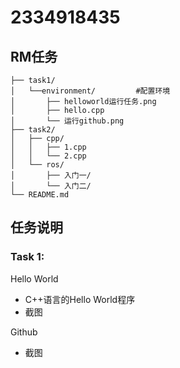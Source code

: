 # 2334918435
## RM任务
```
├── task1/
│   └──environment/         #配置环境
│       ├── helloworld运行任务.png
│       ├── hello.cpp
│       └── 运行github.png
├── task2/
│   ├── cpp/
│   │   ├── 1.cpp
│   │   └── 2.cpp
│   └── ros/
│       ├── 入门一/
│       └── 入门二/
└── README.md
```
## 任务说明

### Task 1: 
Hello World
- C++语言的Hello World程序
- 截图

Github
- 截图
